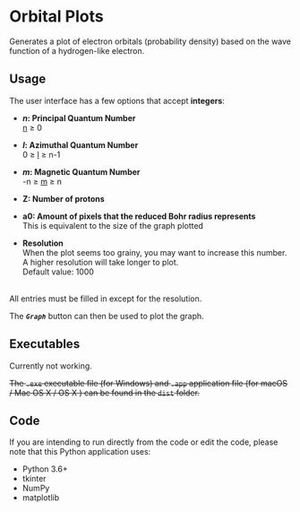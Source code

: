 # Orbital Plots

Generates a plot of electron orbitals (probability density) based on
the wave function of a hydrogen-like electron.

## Usage

The user interface has a few options that accept **integers**:

- **_n_: Principal Quantum Number**<br>
  <ins>n</ins> ≥ 0

- **_l_: Azimuthal Quantum Number**<br>
  0 ≥ <ins>l</ins> ≥ n-1

- **_m_: Magnetic Quantum Number**<br>
  -n ≥ <ins>m</ins> ≥ n

- **Z: Number of protons**<br>

- **a0: Amount of pixels that the reduced Bohr radius represents**<br>
  This is equivalent to the size of the graph plotted

- **Resolution**<br>
  When the plot seems too grainy, you may want to increase this number.<br>
  A higher resolution will take longer to plot.<br>
  Default value: 1000

<br>
All entries must be filled in except for the resolution.

The ***`Graph`*** button can then be used to plot the graph.

## Executables

Currently not working.

~~The `.exe` executable file (for Windows) and `.app` application file (for macOS / Mac OS X / OS X )
can be found in the `dist` folder.~~

## Code

If you are intending to run directly from the code or edit the code, 
please note that this Python application uses:

- Python 3.6+
- tkinter
- NumPy
- matplotlib
